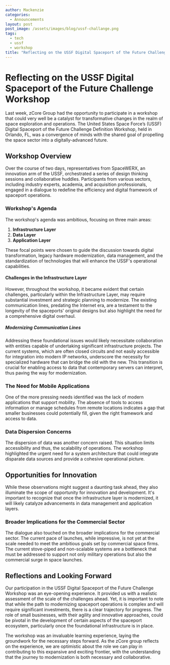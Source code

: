 ```yaml
---
author: Mackenzie
categories:
  - Announcements
layout: post
post_image: /assets/images/blog/ussf-challange.png
tags:
  - tech
  - ussf
  - workshop
title: "Reflecting on the USSF Digital Spaceport of the Future Challenge Workshop"
---
```


# Reflecting on the USSF Digital Spaceport of the Future Challenge Workshop

Last week, zCore Group had the opportunity to participate in a workshop that could very well be a catalyst for transformative changes in the realm of space exploration and operations. The United States Space Force’s (USSF) Digital Spaceport of the Future Challenge Definition Workshop, held in Orlando, FL, was a convergence of minds with the shared goal of propelling the space sector into a digitally-advanced future.

## Workshop Overview

Over the course of two days, representatives from SpaceWERX, an innovation arm of the USSF, orchestrated a series of design thinking sessions and collaborative huddles. Participants from various sectors, including industry experts, academia, and acquisition professionals, engaged in a dialogue to redefine the efficiency and digital framework of spaceport operations.

### Workshop's Agenda

The workshop's agenda was ambitious, focusing on three main areas:

1. **Infrastructure Layer**
2. **Data Layer**
3. **Application Layer**

These focal points were chosen to guide the discussion towards digital transformation, legacy hardware modernization, data management, and the standardization of technologies that will enhance the USSF's operational capabilities.

#### Challenges in the Infrastructure Layer

However, throughout the workshop, it became evident that certain challenges, particularly within the Infrastructure Layer, may require substantial investment and strategic planning to modernize. The existing communication lines, predating the Internet era, are a testament to the longevity of the spaceports' original designs but also highlight the need for a comprehensive digital overhaul. 

##### Modernizing Communication Lines

Addressing these foundational issues would likely necessitate collaboration with entities capable of undertaking significant infrastructure projects. The current systems, which are often closed circuits and not easily accessible for integration into modern IP networks, underscore the necessity for specialized hardware that can bridge the old with the new. This transition is crucial for enabling access to data that contemporary servers can interpret, thus paving the way for modernization.

### The Need for Mobile Applications

One of the more pressing needs identified was the lack of modern applications that support mobility. The absence of tools to access information or manage schedules from remote locations indicates a gap that smaller businesses could potentially fill, given the right framework and access to data.

### Data Dispersion Concerns

The dispersion of data was another concern raised. This situation limits accessibility and thus, the scalability of operations. The workshop highlighted the urgent need for a system architecture that could integrate disparate data sources and provide a cohesive operational picture.

## Opportunities for Innovation

While these observations might suggest a daunting task ahead, they also illuminate the scope of opportunity for innovation and development. It's important to recognize that once the infrastructure layer is modernized, it will likely catalyze advancements in data management and application layers.

### Broader Implications for the Commercial Sector

The dialogue also touched on the broader implications for the commercial sector. The current pace of launches, while impressive, is not yet at the scale needed to meet the ambitious goals set by commercial space firms. The current stove-piped and non-scalable systems are a bottleneck that must be addressed to support not only military operations but also the commercial surge in space launches.

## Reflections and Looking Forward

Our participation in the USSF Digital Spaceport of the Future Challenge Workshop was an eye-opening experience. It provided us with a realistic assessment of the scale of the challenges ahead. Yet, it is important to note that while the path to modernizing spaceport operations is complex and will require significant investments, there is a clear trajectory for progress. The role of small businesses, with their agility and innovative approaches, could be pivotal in the development of certain aspects of the spaceport ecosystem, particularly once the foundational infrastructure is in place.

The workshop was an invaluable learning experience, laying the groundwork for the necessary steps forward. As the zCore group reflects on the experience, we are optimistic about the role we can play in contributing to this expansive and exciting frontier, with the understanding that the journey to modernization is both necessary and collaborative.
